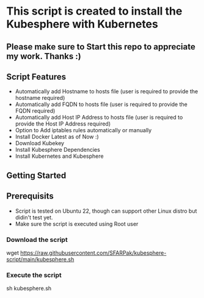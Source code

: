 # This script is created to install the Kubesphere with Kubernetes
## Please make sure to Start this repo to appreciate my work. Thanks :)

## Script Features
- Automatically add Hostname to hosts file (user is required to provide the hostname required) 
- Automatically add FQDN to hosts file (user is required to provide the FQDN required)
- Automatically add Host IP Address to hosts file (user is required to provide the Host IP Address required)
- Option to Add iptables rules automatically or manually
- Install Docker Latest as of Now :)
- Download Kubekey
- Install Kubesphere Dependencies
- Install Kubernetes and Kubesphere


## Getting Started
## Prerequisits
- Script is tested on Ubuntu 22, though can support other Linux distro but didin't test yet.
- Make sure the script is executed using Root user

### Download the script
wget https://raw.githubusercontent.com/SFARPak/kubesphere-script/main/kubesphere.sh

### Execute the script
sh kubesphere.sh


